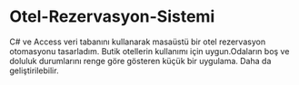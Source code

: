 # Otel-Rezervasyon-Sistemi
C# ve Access veri tabanını kullanarak masaüstü bir otel rezervasyon otomasyonu tasarladım. Butik otellerin kullanımı için uygun.Odaların boş ve doluluk durumlarını renge göre gösteren küçük bir uygulama. Daha da geliştirilebilir.
